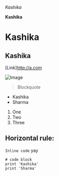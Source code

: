 *Kashika*

**Kashika**

# Kashika

## Kashika

[Link]http://a.com

![Image](http://url/a.png)

> Blockquote

- Kashika
- Sharma
  
1. One
2. Two
3. Three
   
Horizontal rule:
---

`Inline code` yay

```
# code block
print 'Kashika'
print 'Sharma'
```

